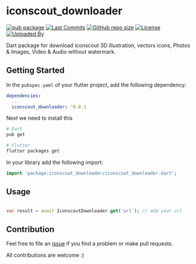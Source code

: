 # iconscout_downloader

[![pub package](https://img.shields.io/pub/v/iconscout_downloader.svg?logo=dart&logoColor=00b9fc)](https://pub.dev/packages/iconscout_downloader)
[![Last Commits](https://img.shields.io/github/last-commit/thitlwincoder/iconscout_downloader?logo=git&logoColor=white)](https://github.com/thitlwincoder/iconscout_downloader/commits/main)
[![GitHub repo size](https://img.shields.io/github/repo-size/thitlwincoder/iconscout_downloader)](https://github.com/thitlwincoder/iconscout_downloader)
[![License](https://img.shields.io/github/license/thitlwincoder/iconscout_downloader?logo=open-source-initiative&logoColor=green)](https://github.com/thitlwincoder/iconscout_downloader/blob/master/LICENSE)
<br>
[![Uploaded By](https://img.shields.io/badge/uploaded%20by-thitlwincoder-blue)](https://github.com/thitlwincoder)

Dart package for download iconscout 3D illustration, vectors icons, Photos & Images, Video & Audio without watermark.

## Getting Started

In the `pubspec.yaml` of your flutter project, add the following dependency:

```yaml
dependencies:
  ...
  iconscout_downloader: ^0.0.1
```

Next we need to install this

```sh
# Dart
pub get

# Flutter
flutter packages get
```

In your library add the following import:

```dart
import 'package:iconscout_downloader/iconscout_downloader.dart';
```
## Usage

```dart

var result = await IconscoutDownloader.get('url'); // add your url
```

## Contribution

Feel free to file an [issue](https://github.com/thitlwincoder/iconscout_downloader/issues/new) if you find a problem or make pull requests.

All contributions are welcome :)
